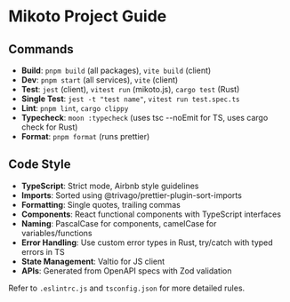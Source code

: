 # Mikoto Project Guide

## Commands

- **Build**: `pnpm build` (all packages), `vite build` (client)
- **Dev**: `pnpm start` (all services), `vite` (client)
- **Test**: `jest` (client), `vitest run` (mikoto.js), `cargo test` (Rust)
- **Single Test**: `jest -t "test name"`, `vitest run test.spec.ts`
- **Lint**: `pnpm lint`, `cargo clippy`
- **Typecheck**: `moon :typecheck` (uses tsc --noEmit for TS, uses cargo check for Rust)
- **Format**: `pnpm format` (runs prettier)

## Code Style

- **TypeScript**: Strict mode, Airbnb style guidelines
- **Imports**: Sorted using @trivago/prettier-plugin-sort-imports
- **Formatting**: Single quotes, trailing commas
- **Components**: React functional components with TypeScript interfaces
- **Naming**: PascalCase for components, camelCase for variables/functions
- **Error Handling**: Use custom error types in Rust, try/catch with typed errors in TS
- **State Management**: Valtio for JS client
- **APIs**: Generated from OpenAPI specs with Zod validation

Refer to `.eslintrc.js` and `tsconfig.json` for more detailed rules.

